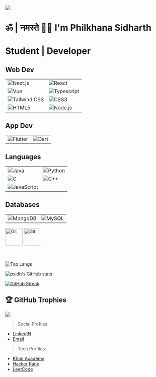 ![](https://capsule-render.vercel.app/api?type=waving&color=gradient&height=100&section=header)
<div align="left">


# ॐ | नमस्ते 🙏🏼 I'm Philkhana Sidharth
# Student | Developer
<div align="left">
  

 ## Web Dev

| | |
|---|---|
| ![Next.js](https://github.com/psidh/psidh/blob/master/images/nextjs-boilerplate-logo.png?sanitize=true) | ![React](https://github.com/get-icon/geticon/raw/master/icons/react.svg) |
| ![Vue](https://github.com/get-icon/geticon/raw/master/icons/vue.svg) | ![Typescript](https://github.com/get-icon/geticon/raw/master/icons/typescript-icon.svg) |
| ![Tailwind CSS](https://github.com/get-icon/geticon/raw/master/icons/tailwindcss-icon.svg) | ![CSS3](https://github.com/get-icon/geticon/raw/master/icons/css-3.svg) |
| ![HTML5](https://github.com/get-icon/geticon/raw/master/icons/html-5.svg) | ![Node.js](https://github.com/get-icon/geticon/raw/master/icons/nodejs-icon.svg) |

## App Dev

| | |
|---|---|
| ![Flutter](https://github.com/get-icon/geticon/raw/master/icons/flutter.svg) | ![Dart](https://github.com/get-icon/geticon/raw/master/icons/dart.svg) |

## Languages

| | |
|---|---|
| ![Java](https://github.com/get-icon/geticon/raw/master/icons/java.svg) | ![Python](https://github.com/get-icon/geticon/raw/master/icons/python.svg) |
| ![C](https://github.com/get-icon/geticon/raw/master/icons/c.svg) | ![C++](https://github.com/get-icon/geticon/raw/master/icons/c-plusplus.svg) |
| ![JavaScript](https://github.com/get-icon/geticon/raw/master/icons/javascript.svg) | |

## Databases

| | |
|---|---|
| ![MongoDB](https://github.com/get-icon/geticon/raw/master/icons/mongodb-icon.svg) | ![MySQL](https://github.com/get-icon/geticon/raw/master/icons/mysql.svg) |


  <div>
  <a href="https://git-scm.com/" title="Git"><img src="https://github.com/get-icon/geticon/raw/master/icons/git-icon.svg" alt="Git" width="55px" height="55px"></a>
  <img src="https://upload.wikimedia.org/wikipedia/commons/thumb/9/9a/Visual_Studio_Code_1.35_icon.svg/1200px-Visual_Studio_Code_1.35_icon.svg.png" alt="Git" width="55px" height="55px">
  </div>
</div>

<br>
<br>

 ![Top Langs](https://github-readme-stats.vercel.app/api/top-langs/?username=psidh&hide=asp&langs_count=8&border_radius=10)

![psidh's GitHub stats](https://github-readme-stats.vercel.app/api?username=psidh&show_icons=true&border_radius=10)

[![GitHub Streak](https://github-readme-streak-stats.herokuapp.com?user=psidh&theme=whatsapp-dark&hide_border=true&date_format=M%20j%5B%2C%20Y%5D&exclude_days=Sun%2CSat)](https://github.com/psidh?tab=repositories)

## 🏆 GitHub Trophies
![](https://github-profile-trophy.vercel.app/?username=psidh&no-frame=false&no-bg=false&margin-w=4)


 </div>




> Social Profiles: 
  - <div class="badge-base LI-profile-badge" data-locale="en_US" data-size="large" data-theme="dark" data-type="HORIZONTAL" data-vanity="p-sidharth-08b551255" data-version="v1"><a class="badge-base__link LI-simple-link" href="https://in.linkedin.com/in/p-sidharth-08b551255?trk=profile-badge">LinkedIN</a></div>
  - <div class="badge-base LI-profile-badge" data-locale="en_US" data-size="large" data-theme="dark" data-type="HORIZONTAL" data-vanity="p-sidharth-08b551255" data-version="v1"><a class="badge-base__link LI-simple-link" href="mailto:philkhanasidharth14@gmail.com">Email</a></div>
  
  
> Tech Profiles:
  - <div class="badge-base LI-profile-badge" data-locale="en_US" data-size="large" data-theme="dark" data-type="HORIZONTAL" data-vanity="p-sidharth-08b551255" data-version="v1"><a class="badge-base__link LI-simple-link" href="https://www.khanacademy.org/profile/me/courses?learn=1?trk=profile-badge">Khan Academy</a></div>
  - <div class="badge-base LI-profile-badge" data-locale="en_US" data-size="large" data-theme="dark" data-type="HORIZONTAL" data-vanity="p-sidharth-08b551255" data-version="v1"><a class="badge-base__link LI-simple-link" href="https://www.hackerrank.com/philkhanasidhar1?trk=profile-badge">Hacker Rank</a></div>
  - <div class="badge-base LI-profile-badge" data-locale="en_US" data-size="large" data-theme="dark" data-type="HORIZONTAL" data-vanity="p-sidharth-08b551255" data-version="v1"><a class="badge-base__link LI-simple-link" href="https://leetcode.com/philkhanasidharth14?trk=profile-badge">LeetCode</a></div>
  
</div>
